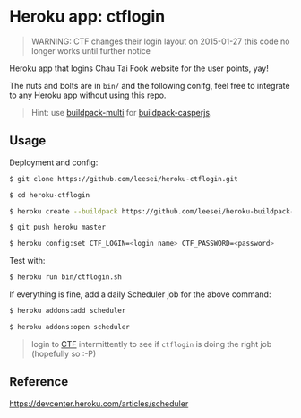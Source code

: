# Heroku app: ctflogin

> WARNING: CTF changes their login layout on 2015-01-27
> this code no longer works until further notice

Heroku app that logins Chau Tai Fook website for the user points, yay!

The nuts and bolts are in `bin/` and the following conifg, feel free to integrate to any Heroku app without using this repo.
> Hint: use [buildpack-multi](https://github.com/ddollar/heroku-buildpack-multi) for [buildpack-casperjs](https://github.com/leesei/heroku-buildpack-casperjs).

## Usage

Deployment and config:

```bash
$ git clone https://github.com/leesei/heroku-ctflogin.git

$ cd heroku-ctflogin

$ heroku create --buildpack https://github.com/leesei/heroku-buildpack-casperjs

$ git push heroku master

$ heroku config:set CTF_LOGIN=<login name> CTF_PASSWORD=<password>
```

Test with:

```bash
$ heroku run bin/ctflogin.sh
```

If everything is fine, add a daily Scheduler job for the above command:

```bash
$ heroku addons:add scheduler

$ heroku addons:open scheduler
```

> login to [CTF](http://ctfeshop.com.hk/user/signin.aspx?refurl=https://www.ctfeshop.com.hk/user/pointlog.aspx) intermittently to see if `ctflogin` is doing the right job (hopefully so :-P)

## Reference

https://devcenter.heroku.com/articles/scheduler
